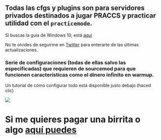 ## Todas las cfgs y plugins son para servidores privados destinados a jugar PRACCS y practicar utilidad con el `practicemode`.

Si buscas la guía de Windows 10, está [aquí](https://github.com/thinkii/PC)

No te olvides de seguirme en [Twitter](https://twitter.com/thinkiiCS) para enterarte de las últimas actualizaciones.

### Serie de configuraciones (todas de ellas salvo las especificadas) que requieren de sourcemod para que funcionen características como el dinero infinito en warmup.

Un tutorial de cómo configurar todo está disponible justo debajo (haced clic)

[![](http://img.youtube.com/vi/OLvgXZ_EmOY/0.jpg)](http://www.youtube.com/watch?v=OLvgXZ_EmOY "")

# Si me quieres pagar una birrita o algo [aquí puedes](https://www.paypal.me/thinkii)
